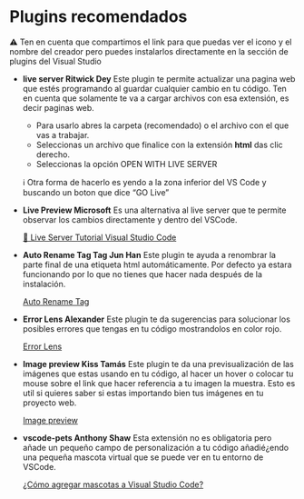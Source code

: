 

# Plugins recomendados

⚠️ Ten en cuenta que compartimos el link para que puedas ver el icono y el nombre del creador pero puedes instalarlos directamente en la sección de plugins del Visual Studio

- **live server Ritwick Dey**
	Este plugin te permite actualizar una pagina web que estés programando al guardar cualquier cambio en tu código. Ten en cuenta que solamente te va a cargar archivos con esa extensión, es decir paginas web.
    
    - Para usarlo abres la carpeta (recomendado) o el archivo con el que vas a trabajar.
    - Seleccionas un archivo que finalice con la extensión **html** das clic derecho.
    - Seleccionas la opción OPEN WITH LIVE SERVER
    
	ℹ️ Otra forma de hacerlo es yendo a la zona inferior del VS Code y buscando un boton que dice “GO Live”

- **Live Preview Microsoft**
    Es una alternativa al live server que te permite observar los cambios directamente y dentro del VSCode.
    
    [📶 Live Server Tutorial Visual Studio Code](https://youtu.be/QmQFVghf0H4?si=wHBcuv5d7dtkrXCG)
    
- **Auto Rename Tag Tag Jun Han**
	Este plugin te ayuda a renombrar la parte final de una etiqueta html automáticamente. Por defecto ya estara funcionando por lo que no tienes que hacer nada después de la instalación.
	
    [Auto Rename Tag](https://marketplace.visualstudio.com/items?itemName=formulahendry.auto-rename-tag)
    
- **Error Lens Alexander**
    Este plugin te da sugerencias para solucionar los posibles errores que tengas en tu código mostrandolos en color rojo.
    
	[Error Lens](https://marketplace.visualstudio.com/items?itemName=usernamehw.errorlens)

- **Image preview Kiss Tamás**
	Este plugin te da una previsualización de las imágenes que estas usando en tu código, al hacer un hover o colocar tu mouse sobre el link que hacer referencia a tu imagen la muestra. Esto es util si quieres saber si estas importando bien tus imágenes en tu proyecto web.
	
	[Image preview](https://marketplace.visualstudio.com/items?itemName=kisstkondoros.vscode-gutter-preview)
    
- **vscode-pets Anthony Shaw**
	Esta extensión no es obligatoria pero añade un pequeño campo de personalización a tu código añadié¿endo una pequeña mascota virtual que se puede ver en tu entorno de VSCode.
	 
	[¿Cómo agregar mascotas a Visual Studio Code?](https://www.youtube.com/watch?v=bwb96acievQ)